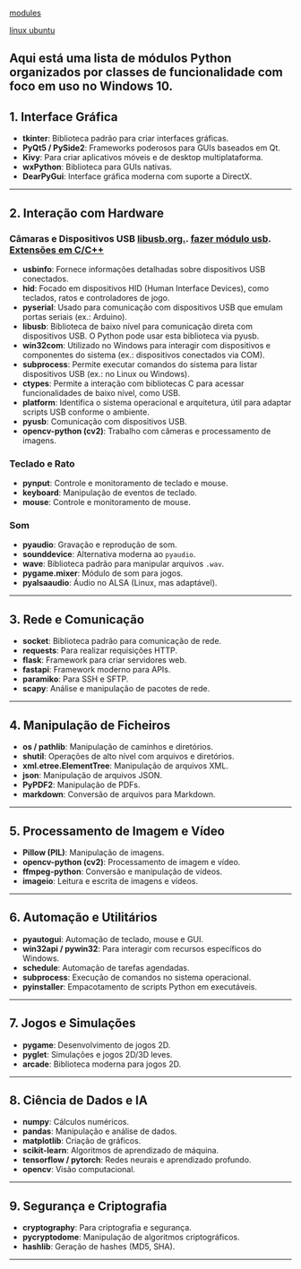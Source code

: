 [modules](https://github.com/0joseDark/modules/tree/main/doc-pt)

[linux ubuntu](https://github.com/0joseDark/modules/blob/main/doc-pt/linux-README.md)

Aqui está uma lista de **módulos Python organizados por classes de funcionalidade** com foco em uso no **Windows 10**.
---

## **1. Interface Gráfica**
- **tkinter**: Biblioteca padrão para criar interfaces gráficas.
- **PyQt5 / PySide2**: Frameworks poderosos para GUIs baseados em Qt.
- **Kivy**: Para criar aplicativos móveis e de desktop multiplataforma.
- **wxPython**: Biblioteca para GUIs nativas.
- **DearPyGui**: Interface gráfica moderna com suporte a DirectX.

---

## **2. Interação com Hardware**
### **Câmaras e Dispositivos USB** [libusb.org.](https://libusb.info/). [fazer módulo usb](https://github.com/0joseDark/modules/blob/main/make-module-USB.md). [Extensões em C/C++](https://github.com/0joseDark/my-python-book/blob/main/doc-pt/Extensoes-C.md)
- **usbinfo**: Fornece informações detalhadas sobre dispositivos USB conectados.
- **hid**: Focado em dispositivos HID (Human Interface Devices), como teclados, ratos e controladores de jogo.
- **pyserial**: Usado para comunicação com dispositivos USB que emulam portas seriais (ex.: Arduino).
- **libusb**: Biblioteca de baixo nível para comunicação direta com dispositivos USB. O Python pode usar esta biblioteca via pyusb.
- **win32com**: Utilizado no Windows para interagir com dispositivos e componentes do sistema (ex.: dispositivos conectados via COM).
- **subprocess**: Permite executar comandos do sistema para listar dispositivos USB (ex.: no Linux ou Windows).
- **ctypes**: Permite a interação com bibliotecas C para acessar funcionalidades de baixo nível, como USB.
- **platform**: Identifica o sistema operacional e arquitetura, útil para adaptar scripts USB conforme o ambiente.
- **pyusb**: Comunicação com dispositivos USB.
- **opencv-python (cv2)**: Trabalho com câmeras e processamento de imagens.
  
### **Teclado e Rato**
- **pynput**: Controle e monitoramento de teclado e mouse.
- **keyboard**: Manipulação de eventos de teclado.
- **mouse**: Controle e monitoramento de mouse.

### **Som**
- **pyaudio**: Gravação e reprodução de som.
- **sounddevice**: Alternativa moderna ao `pyaudio`.
- **wave**: Biblioteca padrão para manipular arquivos `.wav`.
- **pygame.mixer**: Módulo de som para jogos.
- **pyalsaaudio**: Áudio no ALSA (Linux, mas adaptável).

---

## **3. Rede e Comunicação**
- **socket**: Biblioteca padrão para comunicação de rede.
- **requests**: Para realizar requisições HTTP.
- **flask**: Framework para criar servidores web.
- **fastapi**: Framework moderno para APIs.
- **paramiko**: Para SSH e SFTP.
- **scapy**: Análise e manipulação de pacotes de rede.

---

## **4. Manipulação de Ficheiros**
- **os / pathlib**: Manipulação de caminhos e diretórios.
- **shutil**: Operações de alto nível com arquivos e diretórios.
- **xml.etree.ElementTree**: Manipulação de arquivos XML.
- **json**: Manipulação de arquivos JSON.
- **PyPDF2**: Manipulação de PDFs.
- **markdown**: Conversão de arquivos para Markdown.

---

## **5. Processamento de Imagem e Vídeo**
- **Pillow (PIL)**: Manipulação de imagens.
- **opencv-python (cv2)**: Processamento de imagem e vídeo.
- **ffmpeg-python**: Conversão e manipulação de vídeos.
- **imageio**: Leitura e escrita de imagens e vídeos.

---

## **6. Automação e Utilitários**
- **pyautogui**: Automação de teclado, mouse e GUI.
- **win32api / pywin32**: Para interagir com recursos específicos do Windows.
- **schedule**: Automação de tarefas agendadas.
- **subprocess**: Execução de comandos no sistema operacional.
- **pyinstaller**: Empacotamento de scripts Python em executáveis.

---

## **7. Jogos e Simulações**
- **pygame**: Desenvolvimento de jogos 2D.
- **pyglet**: Simulações e jogos 2D/3D leves.
- **arcade**: Biblioteca moderna para jogos 2D.

---

## **8. Ciência de Dados e IA**
- **numpy**: Cálculos numéricos.
- **pandas**: Manipulação e análise de dados.
- **matplotlib**: Criação de gráficos.
- **scikit-learn**: Algoritmos de aprendizado de máquina.
- **tensorflow / pytorch**: Redes neurais e aprendizado profundo.
- **opencv**: Visão computacional.

---

## **9. Segurança e Criptografia**
- **cryptography**: Para criptografia e segurança.
- **pycryptodome**: Manipulação de algoritmos criptográficos.
- **hashlib**: Geração de hashes (MD5, SHA).

---
